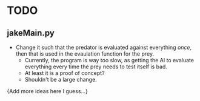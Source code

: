 # TODO
## jakeMain.py
- Change it such that the predator is evaluated against everything *once*, then that is used in the evaulation function for the prey. 
    - Currently, the program is way too slow, as getting the AI to evaluate everything every time the prey needs to test itself is bad.
    - At least it is a proof of concept?
    - Shouldn't be a large change.
    
{Add more ideas here I guess...}
